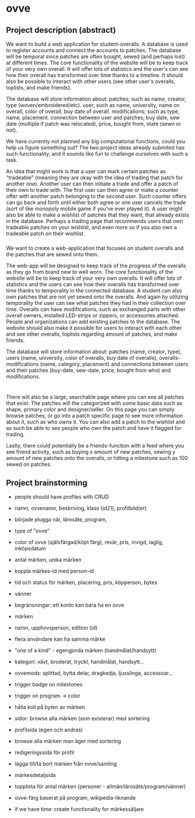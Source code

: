 # ovve
## Project description (abstract)
We want to build a web application for student-overalls. A database is used to register accounts and connect the accounts to patches. The database will be temporal since patches are often bought, sewed (and perhaps lost) at different times. The core functionality of the website will be to keep track of your very own overall. It will offer lots of statistics and the user's can see how their overall has transformed over time thanks to a timeline. It should also be possible to interact with other users (see other user's overalls, toplists, and make friends).

The database will store information about:
patches; such as name, creator, type (woven/embroidered/etc).
user; such as name, university, name on overall, color of overall, buy date of overall.
modifications; such as type, name, placement.
connection between user and patches; buy date, sew date (multiple if patch was relocated), price, bought from, state (sewn or not).

We have currently not planned any big computational functions, could you help us figure something out? The two project ideas already submited has such functionality, and it sounds like fun to challenge ourselves with such a task.

An idea that might work is that a user can mark certain patches as "tradeable" (meaning they are okay with the idea of trading that patch for another one). Another user can then initiate a trade and offer a patch of their own to trade with. The first user can then agree or make a counter offer with another patch belonging to the second user. Such counter offers can go back and forth until either both agree or one user cancels the trade (sort of like monopoly mobile game if you've ever played it). A user might also be able to make a wishlist of patches that they want, that already exists in the database. Perhaps a trading page that recommends users that own tradeable patches on your wishlist, and even more so if you also own a tradeable patch on their wishlist.

###

We want to create a web-application that focuses on student overalls and the patches that are sewed onto them.

The web-app will be designed to keep track of the progress of the overalls as they go from brand new to well worn. The core functionality of the website will be to keep track of your very own overalls. It will offer lots of statistics and the users can see how their overalls has transformed over time thanks to temporality in the connected database. A student can also own patches that are not yet sewed onto the overalls. And again by utilizing temporality the user can see what patches they had in their collection over time. Overalls can have modifications, such as exchanged parts with other overall owners, installed LED-strips or zippers, or accessories attached. People and organizations can add existing patches to the database. The website should also make it possible for users to interact with each other and see other overalls, toplists regarding amount of patches, and make friends.

The database will store information about:
patches (name, creator, type), users (name, university, color of overalls, buy date of overalls), overalls-modifications (name, category, placement) and connections between users and their patches (buy-date, sew-date, price, bought from who) and modifications.

#

There will also be a large, searchable page where you can see all patches that exist. The patches will the categorized with some basic data such as shape, primary color and designer/seller. On this page you can simply browse patches, or go into a patch specific page to see more information about it, such as who owns it. You can also add a patch to the wishlist and as such be able to see people who own the patch and have it flagged for trading.



Lastly, there could potentially be a friends-function with a feed where you see friend activity, such as buying x amount of new patches, sewing y amount of new patches onto the overalls, or hitting a milestone such as 100 sewed on patches.


## Project brainstorming
- people should have profiles with CRUD
- namn, ovvenamn, beskriving, klass (id21), profilbild(er)
- började plugga när, lärosäte, program,
- type of "ovve"
- color of ovve (självfärgad/köpt färg), revär, pris, invigd, laglig, inköpsdatum
- antal märken, unika märken
- koppla märkes-id med person-id
- tid och status för märken, placering, pris, köpperson, bytes
- vänner
- begränsningar: ett konto kan bara ha en ovve

- märken
- namn, upphovsperson, edition (id)
- flera användare kan ha samma märke
- "one of a kind" - egengjorda märken (handmålat/handsytt)
- kategori: vävt, broderat, tryckt, handmålat, handsytt...

- ovvemods: splittad, bytta delar, dragkedja, ljusslinga, accessoar...

- trigger badge on milestones
- trigger on program -> color

- hålla koll på byten av märken

- sidor: browse alla märken (som existerar) med sortering
- profilsida (egen och andras)
- browse alla märken man äger med sortering
- redigeringssida för profil
- lägga till/ta bort märken från ovve/samling
- märkesdetaljsida
- topplista för antal märken (personer - allmän/lärosäte/program/vänner)
- ovve-färg baserat på program, wikipedia-liknande

- if we have time: create functionality for märkessäljare
